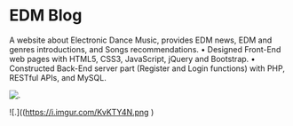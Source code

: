 # EDM Blog
A website about Electronic Dance Music, provides EDM news, EDM and genres introductions, and Songs recommendations.
•	Designed Front-End web pages with HTML5, CSS3, JavaScript, jQuery and Bootstrap.
•	Constructed Back-End server part (Register and Login functions) with PHP, RESTful APIs, and MySQL.

![.](https://i.imgur.com/pj3Knw7.png)

![.]((https://i.imgur.com/KvKTY4N.png )

